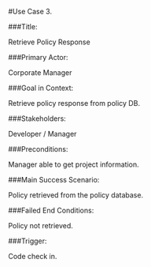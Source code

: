 #Use Case 3.

###Title:

Retrieve Policy Response

###Primary Actor: 

Corporate Manager

###Goal in Context: 

Retrieve policy response from policy DB.

###Stakeholders:

Developer / Manager

###Preconditions: 

Manager able to get project information.

###Main Success Scenario: 

Policy retrieved from the policy database.

###Failed End Conditions: 

Policy not retrieved.

###Trigger: 

Code check in.
